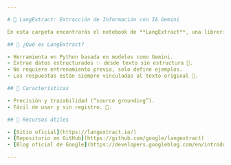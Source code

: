 ```yaml
---

# 🧠 LangExtract: Extracción de Información con IA Gemini

En esta carpeta encontrarás el notebook de **LangExtract**, una librería open source de Google para convertir texto libre en información estructurada usando IA avanzada.

## 🚀 ¿Qué es LangExtract?

- Herramienta en Python basada en modelos como Gemini.
- Extrae datos estructurados ✨ desde texto sin estructura 📄.
- No requiere entrenamiento previo, solo define ejemplos.
- Las respuestas están siempre vinculadas al texto original 🔗.

## 🌟 Características

- Precisión y trazabilidad (“source grounding”).
- Fácil de usar y sin registro. 🏥.

## 🔗 Recursos útiles

- [Sitio oficial](https://langextract.io/)
- [Repositorio en GitHub](https://github.com/google/langextract)
- [Blog oficial de Google](https://developers.googleblog.com/en/introducing-langextract-a-gemini-powered-information-extraction-library/)

---
```


